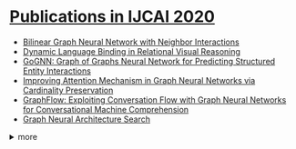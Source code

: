 # [Publications in IJCAI 2020](http://static.ijcai.org/2020-accepted_papers.html)



- [Bilinear Graph Neural Network with Neighbor Interactions](https://github.com/naganandy/graph-based-deep-learning-literature/blob/master/conference-publications/folders/publications_ijcai20/bgnn_ijcai20/README.md)
- [Dynamic Language Binding in Relational Visual Reasoning](https://github.com/naganandy/graph-based-deep-learning-literature/blob/master/conference-publications/folders/publications_ijcai20/lognet_ijcai20/README.md)
- [GoGNN: Graph of Graphs Neural Network for Predicting Structured Entity Interactions](https://github.com/naganandy/graph-based-deep-learning-literature/blob/master/conference-publications/folders/publications_ijcai20/gognn_ijcai20/README.md)
- [Improving Attention Mechanism in Graph Neural Networks via Cardinality Preservation](https://github.com/naganandy/graph-based-deep-learning-literature/blob/master/conference-publications/folders/publications_ijcai20/gatgc_ijcai20/README.md)
- [GraphFlow: Exploiting Conversation Flow with Graph Neural Networks for Conversational Machine Comprehension](https://github.com/naganandy/graph-based-deep-learning-literature/blob/master/conference-publications/folders/graphflow_ijcai20/README.md)
- [Graph Neural Architecture Search](https://github.com/naganandy/graph-based-deep-learning-literature/blob/master/conference-publications/folders/publications_ijcai20/graphnas_ijcai20/README.md)



<details> 
<summary> more </summary> 

- A Graph-based Interactive Reasoning for Human-Object Interaction Detection
- Action-Guided Attention Mining and Relation Reasoning Network for Human-Object Interaction Detection
- Exploiting Visual Semantic Reasoning for Video-Text Retrieval
- G2RL: Geometry-Guided Representation Learning for Facial Action Unit Intensity Estimation
- Hierarchical Attention Based Spatial-Temporal Graph-to-Sequence Learning for Grounded Video Description
- Learning from the Scene and Borrowing from the Rich: Tackling the Long Tail in Scene Graph Generation
- Mucko: Multi-Layer Cross-Modal Knowledge Reasoning for Fact-based Visual Question Answering
- Multi-graph Fusion for Functional Neuroimaging Biomarker Detection
- Recurrent Relational Memory Network for Unsupervised Image Captioning
- Semi-Dynamic Hypergraph Neural Network for 3D Pose Estimation
- Transductive Relation-Propagation Network for Few-shot Learning
- Domain Adaptive Classification on Heterogeneous Information Networks
- GraphSleepNet: Adaptive Spatial-Temporal Graph Convolutional Networks for Sleep Stage Classification
- Inductive Anomaly Detection on Attributed Networks
- Inductive Link Prediction for Nodes Having Only Attribute Information
- MR-GCN: Multi-Relational Graph Convolutional Networks based on Generalized Tensor Product
- Rumor Detection on Social Media with Graph Structured Adversarial Learning
- Understanding the Success of Graph-based Semi-Supervised Learning using Partially Labelled Stochastic Block Model
- When Do GNNs Work: Understanding and Improving Neighborhood Aggregation
- Maximizing the Spread of an Opinion in Few Steps: Opinion Diffusion in Non-Binary Networks
- BERT-INT:A BERT-based Interaction Model For Knowledge Graph Alignment
- KGNN: Knowledge Graph Neural Network for Drug-Drug Interaction Prediction
- LSGCN: Long Short-Term Traffic Prediction with Graph Convolutional Networks
- Multi-Class Imbalanced Graph Convolutional Network Learning
- Multi-View Attribute Graph Convolution Networks for Clustering
- Smart Contract Vulnerability Detection using Graph Neural Network
- TransRHS: A Representation Learning Method for Knowledge Graphs with Relation Hierarchical Structure
- C3MM: Clique-Closure based Hyperlink Prediction 
- Community-Centric Graph Convolutional Network for Unsupervised Community Detection
- Exploiting Mutual Information for Substructure-aware Graph Representation Learning
- The Graph-based Mutual Attentive Network for Automatic Diagnosis
- Better AMR-To-Text Generation with Graph Structure Reconstruction
- Hype-HAN: Hyperbolic Hierarchical Attention Network for Semantic Embedding
- Multi-hop Reading Comprehension across Documents with Path-based Graph Convolutional Network
- Two-Phase Hypergraph Based Reasoning with Dynamic Relations for Multi-Hop KBQA
- Adversarial Graph Embeddings for Fair Influence Maximization over Social Networks
- Multi-View Joint Graph Representation Learning for Urban Region Embedding

</details>
